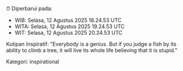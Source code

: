 ⏰ Diperbarui pada:
- WIB: Selasa, 12 Agustus 2025 18.24.53 UTC
- WITA: Selasa, 12 Agustus 2025 19.24.53 UTC
- WIT: Selasa, 12 Agustus 2025 20.24.53 UTC

Kutipan Inspiratif:
"Everybody is a genius. But if you judge a fish by its ability to climb a tree, it will live its whole life believing that it is stupid."


Kategori: inspirational

